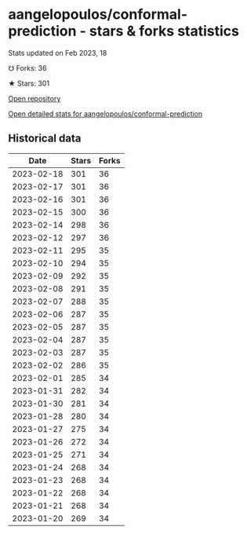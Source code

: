 # aangelopoulos/conformal-prediction - stars & forks statistics

Stats updated on Feb 2023, 18

☋ Forks: 36

★ Stars: 301

[Open repository](https://github.com/aangelopoulos/conformal-prediction)

[Open detailed stats for aangelopoulos/conformal-prediction](https://reviewgithub.com/rep/aangelopoulos/conformal-prediction)

## Historical data
| Date | Stars | Forks |
|------|-------|-------|
| 2023-02-18 | 301 | 36 | 
| 2023-02-17 | 301 | 36 | 
| 2023-02-16 | 301 | 36 | 
| 2023-02-15 | 300 | 36 | 
| 2023-02-14 | 298 | 36 | 
| 2023-02-12 | 297 | 36 | 
| 2023-02-11 | 295 | 35 | 
| 2023-02-10 | 294 | 35 | 
| 2023-02-09 | 292 | 35 | 
| 2023-02-08 | 291 | 35 | 
| 2023-02-07 | 288 | 35 | 
| 2023-02-06 | 287 | 35 | 
| 2023-02-05 | 287 | 35 | 
| 2023-02-04 | 287 | 35 | 
| 2023-02-03 | 287 | 35 | 
| 2023-02-02 | 286 | 35 | 
| 2023-02-01 | 285 | 34 | 
| 2023-01-31 | 282 | 34 | 
| 2023-01-30 | 281 | 34 | 
| 2023-01-28 | 280 | 34 | 
| 2023-01-27 | 275 | 34 | 
| 2023-01-26 | 272 | 34 | 
| 2023-01-25 | 271 | 34 | 
| 2023-01-24 | 268 | 34 | 
| 2023-01-23 | 268 | 34 | 
| 2023-01-22 | 268 | 34 | 
| 2023-01-21 | 268 | 34 | 
| 2023-01-20 | 269 | 34 | 

